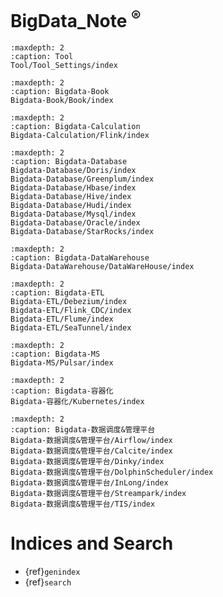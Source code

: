 # BigData_Note <sup>®</sup>

```{toctree}
:maxdepth: 2
:caption: Tool
Tool/Tool_Settings/index
```

```{toctree}
:maxdepth: 2
:caption: Bigdata-Book
Bigdata-Book/Book/index
```

```{toctree}
:maxdepth: 2
:caption: Bigdata-Calculation
Bigdata-Calculation/Flink/index
```

```{toctree}
:maxdepth: 2
:caption: Bigdata-Database
Bigdata-Database/Doris/index
Bigdata-Database/Greenplum/index
Bigdata-Database/Hbase/index
Bigdata-Database/Hive/index
Bigdata-Database/Hudi/index
Bigdata-Database/Mysql/index
Bigdata-Database/Oracle/index
Bigdata-Database/StarRocks/index
```

```{toctree}
:maxdepth: 2
:caption: Bigdata-DataWarehouse
Bigdata-DataWarehouse/DataWareHouse/index
```

```{toctree}
:maxdepth: 2
:caption: Bigdata-ETL
Bigdata-ETL/Debezium/index
Bigdata-ETL/Flink_CDC/index
Bigdata-ETL/Flume/index
Bigdata-ETL/SeaTunnel/index
```

```{toctree}
:maxdepth: 2
:caption: Bigdata-MS
Bigdata-MS/Pulsar/index
```

```{toctree}
:maxdepth: 2
:caption: Bigdata-容器化
Bigdata-容器化/Kubernetes/index
```

```{toctree}
:maxdepth: 2
:caption: Bigdata-数据调度&管理平台
Bigdata-数据调度&管理平台/Airflow/index
Bigdata-数据调度&管理平台/Calcite/index
Bigdata-数据调度&管理平台/Dinky/index
Bigdata-数据调度&管理平台/DolphinScheduler/index
Bigdata-数据调度&管理平台/InLong/index
Bigdata-数据调度&管理平台/Streampark/index
Bigdata-数据调度&管理平台/TIS/index
```

# Indices and Search

* {ref}`genindex`
* {ref}`search`
